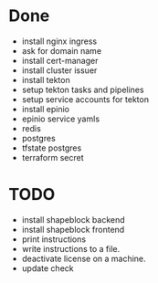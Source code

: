 # Done
- install nginx ingress
- ask for domain name
- install cert-manager
- install cluster issuer
- install tekton
- setup tekton tasks and pipelines
- setup service accounts for tekton
- install epinio
- epinio service yamls
- redis
- postgres
- tfstate postgres
- terraform secret

# TODO
- install shapeblock backend
- install shapeblock frontend
- print instructions
- write instructions to a file.
- deactivate license on a machine.
- update check

